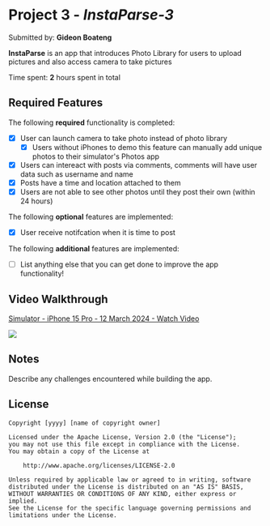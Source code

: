 # Project 3 - *InstaParse-3*

Submitted by: **Gideon Boateng**

**InstaParse** is an app that introduces Photo Library for users to upload pictures and also access camera to take pictures 

Time spent: **2** hours spent in total

## Required Features

The following **required** functionality is completed:

- [X] User can launch camera to take photo instead of photo library
  - [X] Users without iPhones to demo this feature can manually add unique photos to their simulator's Photos app
- [X] Users can intereact with posts via comments, comments will have user data such as username and name
- [X] Posts have a time and location attached to them
- [X] Users are not able to see other photos until they post their own (within 24 hours)	
 
The following **optional** features are implemented:

- [X] User receive notifcation when it is time to post

The following **additional** features are implemented:

- [ ] List anything else that you can get done to improve the app functionality!

## Video Walkthrough


<div>
    <a href="https://www.loom.com/share/da7dafa8eea9493f941a3de659ae5cc0">
      <p>Simulator - iPhone 15 Pro - 12 March 2024 - Watch Video</p>
    </a>
    <a href="https://www.loom.com/share/da7dafa8eea9493f941a3de659ae5cc0">
      <img style="max-width:300px;" src="https://cdn.loom.com/sessions/thumbnails/da7dafa8eea9493f941a3de659ae5cc0-with-play.gif">
    </a>
  </div>


## Notes

Describe any challenges encountered while building the app.

## License

    Copyright [yyyy] [name of copyright owner]

    Licensed under the Apache License, Version 2.0 (the "License");
    you may not use this file except in compliance with the License.
    You may obtain a copy of the License at

        http://www.apache.org/licenses/LICENSE-2.0

    Unless required by applicable law or agreed to in writing, software
    distributed under the License is distributed on an "AS IS" BASIS,
    WITHOUT WARRANTIES OR CONDITIONS OF ANY KIND, either express or implied.
    See the License for the specific language governing permissions and
    limitations under the License.
